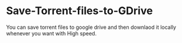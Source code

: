 # Save-Torrent-files-to-GDrive
You can save torrent files to google drive and then downlaod it locally whenever you want with High speed.
